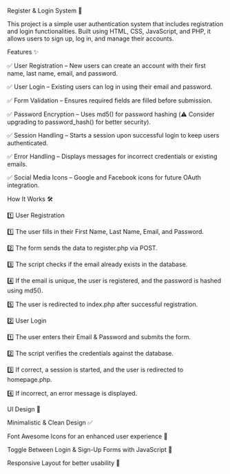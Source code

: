 Register & Login System 🔐

This project is a simple user authentication system that includes registration and login functionalities. Built using HTML, CSS, JavaScript, and PHP, it allows users to sign up, log in, and manage their accounts.

Features ✨

✅ User Registration – New users can create an account with their first name, last name, email, and password.

✅ User Login – Existing users can log in using their email and password.

✅ Form Validation – Ensures required fields are filled before submission.

✅ Password Encryption – Uses md5() for password hashing (⚠️ Consider upgrading to password_hash() for better security).

✅ Session Handling – Starts a session upon successful login to keep users authenticated.

✅ Error Handling – Displays messages for incorrect credentials or existing emails.

✅ Social Media Icons – Google and Facebook icons for future OAuth integration.


How It Works 🛠️

1️⃣ User Registration

1️⃣ The user fills in their First Name, Last Name, Email, and Password.

2️⃣ The form sends the data to register.php via POST.

3️⃣ The script checks if the email already exists in the database.

4️⃣ If the email is unique, the user is registered, and the password is hashed using md5().

5️⃣ The user is redirected to index.php after successful registration.


2️⃣ User Login

1️⃣ The user enters their Email & Password and submits the form.

2️⃣ The script verifies the credentials against the database.

3️⃣ If correct, a session is started, and the user is redirected to homepage.php.

4️⃣ If incorrect, an error message is displayed.



UI Design 🎨

Minimalistic & Clean Design ✅

Font Awesome Icons for an enhanced user experience 🎨

Toggle Between Login & Sign-Up Forms with JavaScript 🔄

Responsive Layout for better usability 📱
